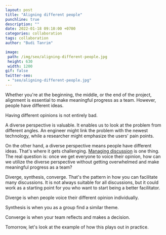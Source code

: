 ```yaml
---
layout: post
title: "Aligning different people"
punchline: true
description: ""
date: 2022-01-18 09:10:00 +0700
categories: collaboration
tags: collaboration
author: "Budi Tanrim"

image:
 path: /img/seo/aligning-different-people.jpg
 height: 630
 width: 1200
gif: false
twitter-seo: 
 - "seo/aligning-different-people.jpg"
---
```


Whether you're at the beginning, the middle, or the end of the project, alignment is essential to make meaningful progress as a team. However, people have different ideas.

Having different opinions is not entirely bad.

A diverse perspective is valuable. It enables us to look at the problem from different angles. An engineer might link the problem with the newest technology, while a researcher might emphasize the users' pain points.

On the other hand, a diverse perspective means people have different ideas. That's where it gets challenging. [Managing discussion](https://buditanrim.co/2022/manage-discussions/) is one thing. The real question is: once we get everyone to voice their opinion, how can we utilize the diverse perspective without getting overwhelmed and make meaningful progress as a team?

Diverge, synthesis, converge. That's the pattern in how you can facilitate many discussions. It is not always suitable for all discussions, but it could work as a starting point for you who want to start being a better facilitator.

Diverge is when people voice their different opinion individually. 

Synthesis is when you as a group find a similar theme.

Converge is when your team reflects and makes a decision.

Tomorrow, let's look at the example of how this plays out in practice.
